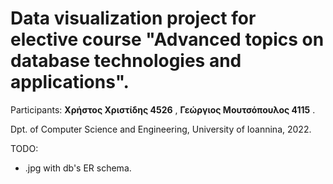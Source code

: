 # Data visualization project for elective course "Advanced topics on database technologies and applications".
Participants: **Χρήστος Χριστίδης 4526** , **Γεώργιος Μουτσόπουλος 4115** .

Dpt. of Computer Science and Engineering, University of Ioannina,
2022.



TODO:
* .jpg with db's ER schema.


